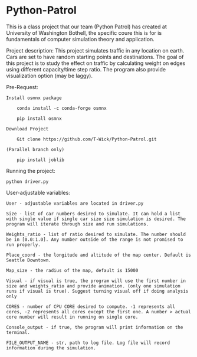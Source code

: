 # Python-Patrol
This is a class project that our team (Python Patrol) has created at University of Washington Bothell, the specific coure this is for is fundamentals of computer simulation theory and application.

Project description:
	This project simulates traffic in any location on earth. Cars are set to have random starting points and destinations. The goal of this project is to study the effect on traffic by calculating weight on edges using different capacity/time step ratio. The program also provide visualization option (may be laggy).
	
	
Pre-Request:

	Install osmnx package

		conda install -c conda-forge osmnx
	
		pip install osmnx
	
	Download Project

		Git clone https://github.com/T-Wick/Python-Patrol.git

	(Parallel branch only) 
	
		pip install joblib

Running the project:

	python driver.py

User-adjustable variables:

	User - adjustable variables are located in driver.py
	
	Size - list of car numbers desired to simulate. It can hold a list with single value if single car size size simulation is desired. The program will iterate through size and run simulations.
	
	Weights_ratio - list of ratio desired to simulate. The number should be in [0.0:1.0]. Any number outside of the range is not promised to run properly.
	
	Place_coord - the longitude and altitude of the map center. Default is Seattle Downtown.
	
	Map_size - the radius of the map, default is 15000
	
	Visual - if visual is true, the program will use the first number in size and weights_ratio and provide animation. (only one simulation runs if visual is true). Suggest turning visual off if doing analysis only
	
	CORES - number of CPU CORE desired to compute. -1 represents all cores, -2 represents all cores except the first one. A number > actual core number will result in running on single core.
	
	Console_output - if true, the program will print information on the terminal.
	
	FILE_OUTPUT_NAME - str, path to log file. Log file will record information during the simulation.
